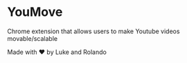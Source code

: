 # YouMove
Chrome extension that allows users to make Youtube videos movable/scalable

Made with :heart: by Luke and Rolando
